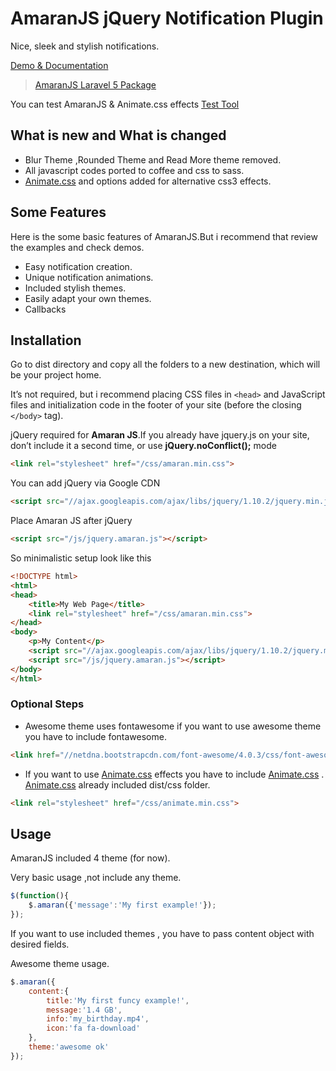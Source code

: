 AmaranJS jQuery Notification Plugin
============
Nice, sleek and stylish notifications.

[Demo & Documentation](http://hakanersu.github.io/AmaranJS/)

> [AmaranJS Laravel 5 Package](https://github.com/hakanersu/amaran-laravel)

You can test  AmaranJS & Animate.css effects [ Test Tool ](http://codepen.io/hakanersu/pen/iqzJA)

## What is new and What is changed


 * Blur Theme ,Rounded Theme and Read More theme removed.
 * All javascript codes ported to coffee and css to sass.
 * [Animate.css](http://daneden.github.io/animate.css/) and options added for alternative css3 effects.

## Some Features

Here is the some basic features of AmaranJS.But i  recommend that review the examples and check demos.

 * Easy notification creation.
 * Unique notification animations.
 * Included stylish themes.
 * Easily adapt your own themes.
 * Callbacks

## Installation

Go to dist directory and copy all the folders to a new destination, which will be your project home.

It’s not required, but i recommend placing CSS files in ```<head>``` and JavaScript files and initialization code in the footer of your site (before the closing ```</body>``` tag).

jQuery required for **Amaran JS**.If you already have jquery.js on your site, don’t include it a second time, or use **jQuery.noConflict();** mode

```html
<link rel="stylesheet" href="/css/amaran.min.css">
```
You can add jQuery via Google CDN

```html
<script src="//ajax.googleapis.com/ajax/libs/jquery/1.10.2/jquery.min.js"></script>
```

Place Amaran JS after jQuery

```html
<script src="/js/jquery.amaran.js"></script>
```
So minimalistic setup look like this

```html
<!DOCTYPE html>
<html>
<head>
    <title>My Web Page</title>
    <link rel="stylesheet" href="/css/amaran.min.css">
</head>
<body>
    <p>My Content</p>
    <script src="//ajax.googleapis.com/ajax/libs/jquery/1.10.2/jquery.min.js"></script>
    <script src="/js/jquery.amaran.js"></script>
</body>
</html>
```

### Optional Steps

 * Awesome theme uses fontawesome if you want to use  awesome theme you have to include fontawesome.

```html
<link href="//netdna.bootstrapcdn.com/font-awesome/4.0.3/css/font-awesome.css" rel="stylesheet">
```
 * If you want to use [Animate.css](http://daneden.github.io/animate.css/) effects you have to include [Animate.css](http://daneden.github.io/animate.css/) . [Animate.css](http://daneden.github.io/animate.css/) already included dist/css folder.

```html
<link rel="stylesheet" href="/css/animate.min.css">
```
## Usage
AmaranJS included 4 theme (for now).

Very basic usage ,not include any theme.
```javascript
$(function(){
    $.amaran({'message':'My first example!'});
});
```
If you want to use included themes , you have to pass content object with desired fields.

Awesome theme usage.

```javascript
$.amaran({
    content:{
        title:'My first funcy example!',
        message:'1.4 GB',
        info:'my_birthday.mp4',
        icon:'fa fa-download'
    },
    theme:'awesome ok'
});

```
